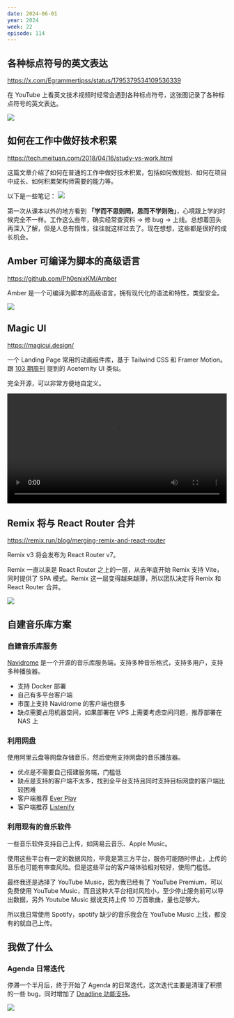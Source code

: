 ```yaml
---
date: 2024-06-01
year: 2024
week: 22
episode: 114
---
```


## 各种标点符号的英文表达

https://x.com/Egrammertipss/status/1795379534109536339

在 YouTube 上看英文技术视频时经常会遇到各种标点符号，这张图记录了各种标点符号的英文表达。

![](https://pocket.haydenhayden.com/blog/202406011501498.png?x-oss-process=image/resize,w_500,m_lfit)

## 如何在工作中做好技术积累

https://tech.meituan.com/2018/04/16/study-vs-work.html

这篇文章介绍了如何在普通的工作中做好技术积累，包括如何做规划、如何在项目中成长、如何积累架构师需要的能力等。

以下是一些笔记：
![](https://pocket.haydenhayden.com/blog/202406011516539.png?x-oss-process=image/resize,w_1000,m_lfit)

第一次从课本以外的地方看到 **「学而不思则罔，思而不学则殆」**，心境跟上学的时候完全不一样。工作这么些年，确实经常查资料 -> 修 bug -> 上线。总想着回头再深入了解，但是人总有惰性，往往就这样过去了。现在想想，这些都是很好的成长机会。

## Amber 可编译为脚本的高级语言

https://github.com/Ph0enixKM/Amber

Amber 是一个可编译为脚本的高级语言，拥有现代化的语法和特性，类型安全。

![](https://pocket.haydenhayden.com/blog/202406011540313.png)

## Magic UI

https://magicui.design/

一个 Landing Page 常用的动画组件库，基于 Tailwind CSS 和 Framer Motion。跟 [103 期周刊](./weekly-103#%E7%B1%BB%E4%BC%BC-shadcn-%E7%9A%84%E5%8A%A8%E7%94%BB%E5%BA%93-aceternity-ui) 提到的 Aceternity UI 类似。

完全开源，可以非常方便地自定义。

<video src="https://pocket.haydenhayden.com/blog/202406011600670.mp4" controls="controls" width="100%"></video>

## Remix 将与 React Router 合并

https://remix.run/blog/merging-remix-and-react-router

Remix v3 将会发布为 React Router v7。

Remix 一直以来是 React Router 之上的一层，从去年底开始 Remix 支持 Vite，同时提供了 SPA 模式。Remix 这一层变得越来越薄，所以团队决定将 Remix 和 React Router 合并。

![](https://pocket.haydenhayden.com/blog/202406011628887.png?x-oss-process=image/resize,w_1000,m_lfit)

## 自建音乐库方案

### 自建音乐库服务

[Navidrome](https://github.com/navidrome/navidrome) 是一个开源的音乐库服务端，支持多种音乐格式，支持多用户，支持多种播放器。

- 支持 Docker 部署
- 自己有多平台客户端
- 市面上支持 Navidrome 的客户端也很多
- 缺点需要占用机器空间，如果部署在 VPS 上需要考虑空间问题，推荐部署在 NAS 上

### 利用网盘

使用阿里云盘等网盘存储音乐，然后使用支持网盘的音乐播放器。

- 优点是不需要自己搭建服务端，门槛低
- 缺点是支持的客户端不太多，找到全平台支持且同时支持目标网盘的客户端比较困难
- 客户端推荐 [Ever Play](https://apps.apple.com/us/app/ever-play-hifi-music-player/id1202642773)
- 客户端推荐 [Listenify](https://apps.apple.com/hk/app/listenify/id6475892753)

### 利用现有的音乐软件

一些音乐软件支持自己上传，如网易云音乐、Apple Music。

使用这些平台有一定的数据风险，毕竟是第三方平台，服务可能随时停止，上传的音乐也可能有审查风险。但是这些平台的客户端体验相对较好，使用门槛低。

最终我还是选择了 YouTube Music，因为我已经有了 YouTube Premium，可以免费使用 YouTube Music，而且这种大平台相对风险小，至少停止服务前可以导出数据，另外 Youtube Music 据说支持上传 10 万首歌曲，量也足够大。

所以我日常使用 Spotify，spotify 缺少的音乐我会在 YouTube Music 上找，都没有的就自己上传。

## 我做了什么

### Agenda 日常迭代

停滞一个半月后，终于开始了 Agenda 的日常迭代，这次迭代主要是清理了积攒的一些 bug，同时增加了 [Deadline 功能支持](https://github.com/haydenull/logseq-plugin-agenda/releases/tag/v3.13.0)。

![](https://pocket.haydenhayden.com/blog/202406011656748.png?x-oss-process=image/resize,w_1000,m_lfit)